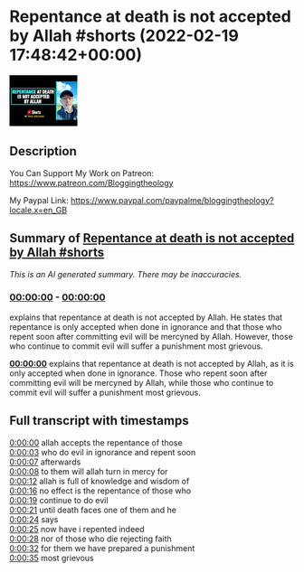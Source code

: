 # Repentance at death is not accepted by Allah #shorts (2022-02-19 17:48:42+00:00)

![alt Repentance at death is not accepted by Allah #shorts](Ry0Wmjr9O60.jpg "Repentance at death is not accepted by Allah #shorts")

## Description

You Can Support My Work on Patreon:
https://www.patreon.com/Bloggingtheology

My Paypal Link: 
https://www.paypal.com/paypalme/bloggingtheology?locale.x=en_GB

## Summary of [Repentance at death is not accepted by Allah #shorts](https://www.youtube.com/watch?v=Ry0Wmjr9O60)


*This is an AI generated summary. There may be inaccuracies. [](/)*

### [00:00:00](https://www.youtube.com/watch?v=Ry0Wmjr9O60&t=0) - [00:00:00](https://www.youtube.com/watch?v=Ry0Wmjr9O60&t=0)

explains that repentance at death is not accepted by Allah. He states that repentance is only accepted when done in ignorance and that those who repent soon after committing evil will be mercyned by Allah. However, those who continue to commit evil will suffer a punishment most grievous.

**[00:00:00](https://www.youtube.com/watch?v=Ry0Wmjr9O60&t=0)** explains that repentance at death is not accepted by Allah, as it is only accepted when done in ignorance. Those who repent soon after committing evil will be mercyned by Allah, while those who continue to commit evil will suffer a punishment most grievous.

## Full transcript with timestamps

[0:00:00](https://youtu.be/Ry0Wmjr9O60?t=0) allah accepts the repentance of those  
[0:00:03](https://youtu.be/Ry0Wmjr9O60?t=3) who do evil in ignorance and repent soon  
[0:00:07](https://youtu.be/Ry0Wmjr9O60?t=7) afterwards  
[0:00:08](https://youtu.be/Ry0Wmjr9O60?t=8) to them will allah turn in mercy for  
[0:00:12](https://youtu.be/Ry0Wmjr9O60?t=12) allah is full of knowledge and wisdom of  
[0:00:16](https://youtu.be/Ry0Wmjr9O60?t=16) no effect is the repentance of those who  
[0:00:19](https://youtu.be/Ry0Wmjr9O60?t=19) continue to do evil  
[0:00:21](https://youtu.be/Ry0Wmjr9O60?t=21) until death faces one of them and he  
[0:00:24](https://youtu.be/Ry0Wmjr9O60?t=24) says  
[0:00:25](https://youtu.be/Ry0Wmjr9O60?t=25) now have i repented indeed  
[0:00:28](https://youtu.be/Ry0Wmjr9O60?t=28) nor of those who die rejecting faith  
[0:00:32](https://youtu.be/Ry0Wmjr9O60?t=32) for them we have prepared a punishment  
[0:00:35](https://youtu.be/Ry0Wmjr9O60?t=35) most grievous  
